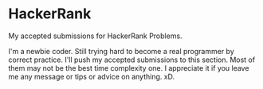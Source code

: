 # HackerRank
My accepted submissions for HackerRank Problems.

I'm a newbie coder. Still trying hard to become a real programmer by correct practice.
I'll push my accepted submissions to this section. Most of them may not be the best time complexity one.
I appreciate it if you leave me any message or tips or advice on anything. xD.
